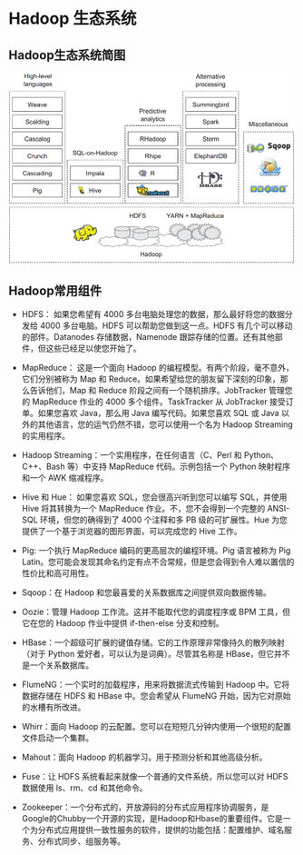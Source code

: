 # Hadoop 生态系统
## Hadoop生态系统简图
![](../img/hadoop_ecosystem.png)

## Hadoop常用组件

* HDFS： 如果您希望有 4000 多台电脑处理您的数据，那么最好将您的数据分发给 4000 多台电脑。HDFS 可以帮助您做到这一点。HDFS 有几个可以移动的部件。Datanodes 存储数据，Namenode 跟踪存储的位置。还有其他部件，但这些已经足以使您开始了。

* MapReduce： 这是一个面向 Hadoop 的编程模型。有两个阶段，毫不意外，它们分别被称为 Map 和 Reduce。如果希望给您的朋友留下深刻的印象，那么告诉他们，Map 和 Reduce 阶段之间有一个随机排序。JobTracker 管理您的 MapReduce 作业的 4000 多个组件。TaskTracker 从 JobTracker 接受订单。如果您喜欢 Java，那么用 Java 编写代码。如果您喜欢 SQL 或 Java 以外的其他语言，您的运气仍然不错，您可以使用一个名为 Hadoop Streaming 的实用程序。

* Hadoop Streaming：一个实用程序，在任何语言（C、Perl 和 Python、C++、Bash 等）中支持 MapReduce 代码。示例包括一个 Python 映射程序和一个 AWK 缩减程序。

* Hive 和 Hue： 如果您喜欢 SQL，您会很高兴听到您可以编写 SQL，并使用 Hive 将其转换为一个 MapReduce 作业。不，您不会得到一个完整的 ANSI-SQL 环境，但您的确得到了 4000 个注释和多 PB 级的可扩展性。Hue 为您提供了一个基于浏览器的图形界面，可以完成您的 Hive 工作。

* Pig: 一个执行 MapReduce 编码的更高层次的编程环境。Pig 语言被称为 Pig Latin。您可能会发现其命名约定有点不合常规，但是您会得到令人难以置信的性价比和高可用性。

* Sqoop：在 Hadoop 和您最喜爱的关系数据库之间提供双向数据传输。

* Oozie：管理 Hadoop 工作流。这并不能取代您的调度程序或 BPM 工具，但它在您的 Hadoop 作业中提供 if-then-else 分支和控制。

* HBase：一个超级可扩展的键值存储。它的工作原理非常像持久的散列映射（对于 Python 爱好者，可以认为是词典）。尽管其名称是 HBase，但它并不是一个关系数据库。

* FlumeNG：一个实时的加载程序，用来将数据流式传输到 Hadoop 中。它将数据存储在 HDFS 和 HBase 中。您会希望从 FlumeNG 开始，因为它对原始的水槽有所改进。

* Whirr：面向 Hadoop 的云配置。您可以在短短几分钟内使用一个很短的配置文件启动一个集群。

* Mahout：面向 Hadoop 的机器学习。用于预测分析和其他高级分析。

* Fuse：让 HDFS 系统看起来就像一个普通的文件系统，所以您可以对 HDFS 数据使用 ls、rm、cd 和其他命令。

* Zookeeper：一个分布式的，开放源码的分布式应用程序协调服务，是Google的Chubby一个开源的实现，是Hadoop和Hbase的重要组件。它是一个为分布式应用提供一致性服务的软件，提供的功能包括：配置维护、域名服务、分布式同步、组服务等。